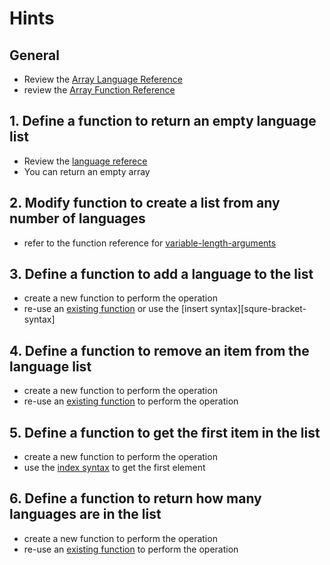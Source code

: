 # Hints

## General

- Review the [Array Language Reference][ref-arrays]
- review the [Array Function Reference][ref-array-functions]

## 1. Define a function to return an empty language list

- Review the [language referece][ref-arrays]
- You can return an empty array

## 2. Modify function to create a list from any number of languages

- refer to the function reference for [variable-length-arguments][variable-arguments]

## 3. Define a function to add a language to the list

- create a new function to perform the operation
- re-use an [existing function][ref-array-functions] or use the [insert syntax][squre-bracket-syntax]

## 4. Define a function to remove an item from the language list

- create a new function to perform the operation
- re-use an [existing function][ref-array-functions] to perform the operation

## 5. Define a function to get the first item in the list 

- create a new function to perform the operation
- use the [index syntax][index-syntax] to get the first element

## 6. Define a function to return how many languages are in the list

- create a new function to perform the operation
- re-use an [existing function][ref-array-functions] to perform the operation

[ref-arrays]: https://www.php.net/manual/en/language.types.array.php
[ref-array-functions]: https://www.php.net/manual/en/ref.array.php
[index-syntax]: https://www.php.net/manual/en/language.types.array.php#language.types.array.syntax.accessing
[square-bracket-syntax]: https://www.php.net/manual/en/language.types.array.php#language.types.array.syntax.modifying
[variable-arguments]: https://www.php.net/manual/en/functions.arguments.php#functions.variable-arg-list
